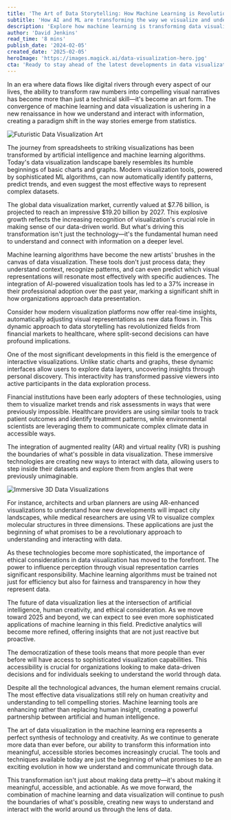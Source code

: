 ```yaml
---
title: 'The Art of Data Storytelling: How Machine Learning is Revolutionizing Data Visualization'
subtitle: 'How AI and ML are transforming the way we visualize and understand data'
description: 'Explore how machine learning is transforming data visualization, turning raw numbers into compelling visual narratives. From AI-powered tools to interactive storytelling, discover how the $7.76 billion data visualization market is revolutionizing how we understand and communicate information.'
author: 'David Jenkins'
read_time: '8 mins'
publish_date: '2024-02-05'
created_date: '2025-02-05'
heroImage: 'https://images.magick.ai/data-visualization-hero.jpg'
cta: 'Ready to stay ahead of the latest developments in data visualization and machine learning? Follow us on LinkedIn for regular insights, expert analysis, and breaking news in the world of data analytics and visualization.'
---
```


In an era where data flows like digital rivers through every aspect of our lives, the ability to transform raw numbers into compelling visual narratives has become more than just a technical skill—it's become an art form. The convergence of machine learning and data visualization is ushering in a new renaissance in how we understand and interact with information, creating a paradigm shift in the way stories emerge from statistics.

![Futuristic Data Visualization Art](https://i.magick.ai/PIXE/1738764438159_magick_img.webp)

The journey from spreadsheets to striking visualizations has been transformed by artificial intelligence and machine learning algorithms. Today's data visualization landscape barely resembles its humble beginnings of basic charts and graphs. Modern visualization tools, powered by sophisticated ML algorithms, can now automatically identify patterns, predict trends, and even suggest the most effective ways to represent complex datasets.

The global data visualization market, currently valued at $7.76 billion, is projected to reach an impressive $19.20 billion by 2027. This explosive growth reflects the increasing recognition of visualization's crucial role in making sense of our data-driven world. But what's driving this transformation isn't just the technology—it's the fundamental human need to understand and connect with information on a deeper level.

Machine learning algorithms have become the new artists' brushes in the canvas of data visualization. These tools don't just process data; they understand context, recognize patterns, and can even predict which visual representations will resonate most effectively with specific audiences. The integration of AI-powered visualization tools has led to a 37% increase in their professional adoption over the past year, marking a significant shift in how organizations approach data presentation.

Consider how modern visualization platforms now offer real-time insights, automatically adjusting visual representations as new data flows in. This dynamic approach to data storytelling has revolutionized fields from financial markets to healthcare, where split-second decisions can have profound implications.

One of the most significant developments in this field is the emergence of interactive visualizations. Unlike static charts and graphs, these dynamic interfaces allow users to explore data layers, uncovering insights through personal discovery. This interactivity has transformed passive viewers into active participants in the data exploration process.

Financial institutions have been early adopters of these technologies, using them to visualize market trends and risk assessments in ways that were previously impossible. Healthcare providers are using similar tools to track patient outcomes and identify treatment patterns, while environmental scientists are leveraging them to communicate complex climate data in accessible ways.

The integration of augmented reality (AR) and virtual reality (VR) is pushing the boundaries of what's possible in data visualization. These immersive technologies are creating new ways to interact with data, allowing users to step inside their datasets and explore them from angles that were previously unimaginable.

![Immersive 3D Data Visualizations](https://i.magick.ai/PIXE/1738764438163_magick_img.webp)

For instance, architects and urban planners are using AR-enhanced visualizations to understand how new developments will impact city landscapes, while medical researchers are using VR to visualize complex molecular structures in three dimensions. These applications are just the beginning of what promises to be a revolutionary approach to understanding and interacting with data.

As these technologies become more sophisticated, the importance of ethical considerations in data visualization has moved to the forefront. The power to influence perception through visual representation carries significant responsibility. Machine learning algorithms must be trained not just for efficiency but also for fairness and transparency in how they represent data.

The future of data visualization lies at the intersection of artificial intelligence, human creativity, and ethical consideration. As we move toward 2025 and beyond, we can expect to see even more sophisticated applications of machine learning in this field. Predictive analytics will become more refined, offering insights that are not just reactive but proactive.

The democratization of these tools means that more people than ever before will have access to sophisticated visualization capabilities. This accessibility is crucial for organizations looking to make data-driven decisions and for individuals seeking to understand the world through data.

Despite all the technological advances, the human element remains crucial. The most effective data visualizations still rely on human creativity and understanding to tell compelling stories. Machine learning tools are enhancing rather than replacing human insight, creating a powerful partnership between artificial and human intelligence.

The art of data visualization in the machine learning era represents a perfect synthesis of technology and creativity. As we continue to generate more data than ever before, our ability to transform this information into meaningful, accessible stories becomes increasingly crucial. The tools and techniques available today are just the beginning of what promises to be an exciting evolution in how we understand and communicate through data.

This transformation isn't just about making data pretty—it's about making it meaningful, accessible, and actionable. As we move forward, the combination of machine learning and data visualization will continue to push the boundaries of what's possible, creating new ways to understand and interact with the world around us through the lens of data.